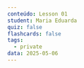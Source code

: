```yaml
---
conteúdo: Lesson 01
student: Maria Eduarda
quiz: false
flashcards: false
tags:
  - private
data: 2025-05-06
---
```

